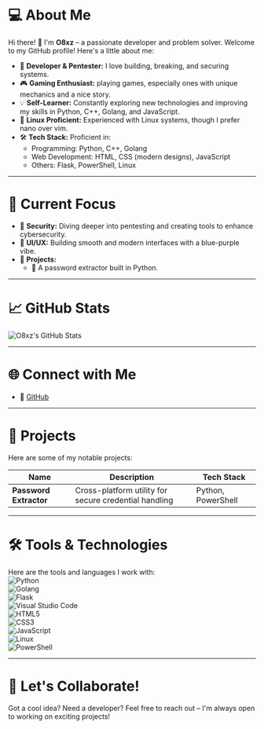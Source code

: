 # 💻 About Me

Hi there! 👋 I'm **O8xz** – a passionate developer and problem solver. Welcome to my GitHub profile! Here's a little about me:

- 🌟 **Developer & Pentester:** I love building, breaking, and securing systems.
- 🎮 **Gaming Enthusiast:** playing games, especially ones with unique mechanics and a nice story.
- 💡 **Self-Learner:** Constantly exploring new technologies and improving my skills in Python, C++, Golang, and JavaScript.
- 🐧 **Linux Proficient:** Experienced with Linux systems, though I prefer nano over vim.
- 🛠️ **Tech Stack:** Proficient in:
  - Programming: Python, C++, Golang
  - Web Development: HTML, CSS (modern designs), JavaScript
  - Others: Flask, PowerShell, Linux

---

# 🎯 Current Focus

- 🔐 **Security:** Diving deeper into pentesting and creating tools to enhance cybersecurity.
- 🎨 **UI/UX:** Building smooth and modern interfaces with a blue-purple vibe.
- 🎉 **Projects:**
  - 📜 A password extractor built in Python.

---

# 📈 GitHub Stats

![O8xz's GitHub Stats](https://github-readme-stats.vercel.app/api?username=O8xz&show_icons=true&theme=radical)

---

# 🌐 Connect with Me

- 🌟 [GitHub](https://github.com/O8xz)

---

# 📂 Projects

Here are some of my notable projects:

| Name                  | Description                                    | Tech Stack       |
|-----------------------|------------------------------------------------|------------------|
| **Password Extractor** | Cross-platform utility for secure credential handling | Python, PowerShell |

---

# 🛠️ Tools & Technologies

Here are the tools and languages I work with:  
![Python](https://img.shields.io/badge/Python-3776AB?style=for-the-badge&logo=python&logoColor=white)  
![Golang](https://img.shields.io/badge/Go-00ADD8?style=for-the-badge&logo=go&logoColor=white)  
![Flask](https://img.shields.io/badge/Flask-000000?style=for-the-badge&logo=flask&logoColor=white)  
![Visual Studio Code](https://img.shields.io/badge/VS%20Code-007ACC?style=for-the-badge&logo=visual-studio-code&logoColor=white)  
![HTML5](https://img.shields.io/badge/HTML5-E34F26?style=for-the-badge&logo=html5&logoColor=white)  
![CSS3](https://img.shields.io/badge/CSS3-1572B6?style=for-the-badge&logo=css3&logoColor=white)  
![JavaScript](https://img.shields.io/badge/JavaScript-F7DF1E?style=for-the-badge&logo=javascript&logoColor=black)  
![Linux](https://img.shields.io/badge/Linux-FCC624?style=for-the-badge&logo=linux&logoColor=black)  
![PowerShell](https://img.shields.io/badge/PowerShell-5391FE?style=for-the-badge&logo=powershell&logoColor=white)  

---

# 🚀 Let's Collaborate!

Got a cool idea? Need a developer? Feel free to reach out – I'm always open to working on exciting projects!
